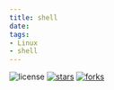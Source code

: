 ```yaml
---
title: shell
date: 
tags:
- Linux
- shell
---
```

![license](https://img.shields.io/packagist/l/doctrine/orm.svg)
[![stars](https://img.shields.io/github/stars/luvx21/shell.svg?style=flat&label=Star)](https://github.com/luvx21/shell/stargazers)
[![forks](https://img.shields.io/github/forks/luvx21/shell.svg?style=flat&label=Fork)](https://github.com/luvx21/shell/fork)
<!-- TOC -->


<!-- /TOC -->
